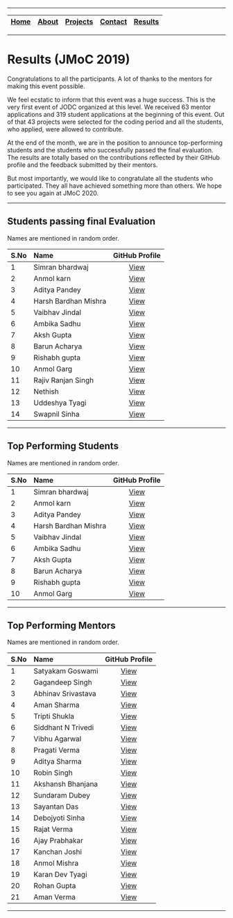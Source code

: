
---

| [Home](README.md) | [About](About.md) | [Projects](Projects.md) | [Contact](Contact.md) | [Results](Results.md) |
|:--:|:--:|:--:|:--:|:--:|

---

# Results (JMoC 2019)

Congratulations to all the participants. A lot of thanks to the mentors for making this event possible.

We feel ecstatic to inform that this event was a huge success. This is the very first event of JODC organized at this level. We received 63 mentor applications and 319 student applications at the beginning of this event. Out of that 43 projects were selected for the coding period and all the students, who applied, were allowed to contribute. 

At the end of the month, we are in the position to announce top-performing students and the students who successfully passed the final evaluation. The results are totally based on the contributions reflected by their GitHub profile and the feedback submitted by their mentors.

But most importantly, we would like to congratulate all the students who participated. They all have achieved something more than others. We hope to see you again at JMoC 2020.

---

## Students passing final Evaluation

Names are mentioned in random order.

| S.No | Name | GitHub Profile |
|:--|:--|:--:|
| 1 | Simran bhardwaj | [View](https://github.com/Simran-bhardwaj) |
| 2 | Anmol karn | [View](https://github.com/codetronaut) |
| 3 | Aditya Pandey | [View](https://github.com/infiniteaditya) |
| 4 | Harsh Bardhan Mishra | [View](https://github.com/harshcasper) |
| 5 | Vaibhav Jindal | [View](https://github.com/ivaibhavjindal) |
| 6 | Ambika Sadhu | [View](https://github.com/ambika1101) |
| 7 | Aksh Gupta | [View](https://github.com/akshgpt7) |
| 8 | Barun Acharya | [View](https://github.com/daemon1024) |
| 9 | Rishabh gupta | [View](https://github.com/imrishabh18) |
| 10 | Anmol Garg | [View](https://github.com/anmolgarg1134) |
| 11 | Rajiv Ranjan Singh | [View](https://github.com/iamrajiv) |
| 12 | Nethish | [View](https://github.com/nethish) |
| 13 | Uddeshya Tyagi | [View](https://github.com/uddeshyatyagi) |
| 14 | Swapnil Sinha | [View](https://github.com/Swapnil074) |

---

## Top Performing Students

Names are mentioned in random order.

| S.No | Name | GitHub Profile |
|:--|:--|:--:|
| 1 | Simran bhardwaj | [View](https://github.com/Simran-bhardwaj) |
| 2 | Anmol karn | [View](https://github.com/codetronaut) |
| 3 | Aditya Pandey | [View](https://github.com/infiniteaditya) |
| 4 | Harsh Bardhan Mishra | [View](https://github.com/harshcasper) |
| 5 | Vaibhav Jindal | [View](https://github.com/ivaibhavjindal) |
| 6 | Ambika Sadhu | [View](https://github.com/ambika1101) |
| 7 | Aksh Gupta | [View](https://github.com/akshgpt7) |
| 8 | Barun Acharya | [View](https://github.com/daemon1024) |
| 9 | Rishabh gupta | [View](https://github.com/imrishabh18) |
| 10 | Anmol Garg | [View](https://github.com/anmolgarg1134) |

---

## Top Performing Mentors

Names are mentioned in random order.

| S.No | Name | GitHub Profile |
|:--|:--|:--:|
| 1 | Satyakam Goswami | [View](https://github.com/satyaakam) |
| 2 | Gagandeep Singh | [View](https://github.com/czgdp1807) |
| 3 | Abhinav Srivastava | [View](https://github.com/AbhinavMir) |
| 4 | Aman Sharma | [View](https://github.com/amanharitsh123) |
| 5 | Tripti Shukla | [View](https://github.com/yellowwoods12) |
| 6 | Siddhant N Trivedi | [View](https://github.com/sidntrivedi012/odin) |
| 7 | Vibhu Agarwal | [View](https://github.com/Vibhu-Agarwal) |
| 8 | Pragati Verma | [View](https://github.com/PragatiVerma18) |
| 9 | Aditya Sharma | [View](https://github.com/sharmaaditya570191) |
| 10 | Robin Singh | [View](https://github.com/rob729) |
| 11 | Akshansh Bhanjana | [View](https://github.com/akshansh2000) |
| 12 | Sundaram Dubey | [View](https://github.com/maze-runnar) |
| 13 | Sayantan Das | [View](https://github.com/ucalyptus) |
| 14 | Debojyoti Sinha | [View](https://github.com/sinha-debojyoti) |
| 15 | Rajat Verma | [View](https://github.com/rajat2502) |
| 16 | Ajay Prabhakar | [View](https://github.com/Chromicle) |
| 17 | Kanchan Joshi | [View](https://github.com/koderjoker) |
| 18 | Anmol Mishra | [View](https://github.com/anmol27katyani) |
| 19 | Karan Dev Tyagi | [View](https://github.com/karandevtyagi) |
| 20 | Rohan Gupta | [View](https://github.com/Rohan-cod) |
| 21 | Aman Verma | [View](https://github.com/nightwarriorftw) |

---